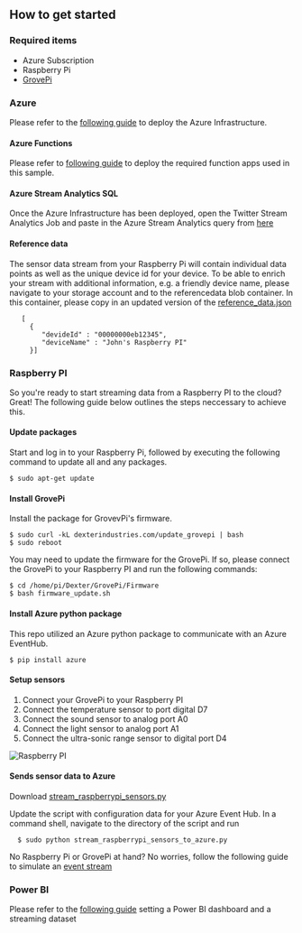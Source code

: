 ## How to get started

### Required items
- Azure Subscription
- Raspberry Pi
- [GrovePi](https://www.dexterindustries.com/grovepi/)

### Azure
Please refer to the [following guide](https://github.com/excellalabs/azure-stream-analysis/blob/master/deploy-azure-infrastructure.md) to deploy the Azure Infrastructure.

#### Azure Functions
Please refer to [following guide](https://github.com/excellalabs/azure-stream-analysis/blob/master/deploy-azure-functions.md) to deploy the required function apps used in this sample.

#### Azure Stream Analytics SQL
Once the Azure Infrastructure has been deployed, open the Twitter Stream Analytics Job and paste in the Azure Stream Analytics query from [here](https://github.com/excellalabs/azure-stream-analysis/blob/master/src/azure-stream-analytics/raspberry-pi-streaming-job)


#### Reference data 
The sensor data stream from your Raspberry Pi will contain individual data points as well as the unique device id for your device. To be able to enrich your stream with additional information, e.g. a friendly device name, please navigate to your storage account and to the referencedata blob container. In this container, please copy in an updated version of the [reference_data.json](https://github.com/excellalabs/azure-stream-analysis/blob/master/src/azure-stream-analytics/reference_data.json)

```
   [ 
     {
        "devideId" : "00000000eb12345",
        "deviceName" : "John's Raspberry PI"
     }]
```

### Raspberry PI
So you're ready to start streaming data from a Raspberry PI to the cloud? Great!
The following guide below outlines the steps neccessary to achieve this.

#### Update packages
Start and log in to your Raspberry Pi, followed by executing the following command to update all and any packages.

```
$ sudo apt-get update
```

#### Install GrovePi
Install the package for GrovevPi's firmware.

```
$ sudo curl -kL dexterindustries.com/update_grovepi | bash
$ sudo reboot
```

You may need to update the firmware for the GrovePi. If so, please connect the GrovePi to your Raspberry PI and run the following commands: 

```
$ cd /home/pi/Dexter/GrovePi/Firmware
$ bash firmware_update.sh
```

#### Install Azure python package
This repo utilized an Azure python package to communicate with an Azure EventHub.

```
$ pip install azure
```

#### Setup sensors
1. Connect your GrovePi to your Raspberry PI
2. Connect the temperature sensor to port digital D7 
3. Connect the sound sensor to analog port A0
4. Connect the light sensor to analog port A1
5. Connect the ultra-sonic range sensor to  digital port D4

![Raspberry PI](https://github.com/excellalabs/azure-stream-analysis/blob/master/raspberry-pi-setup.jpg)

#### Sends sensor data to Azure
Download [stream_raspberrypi_sensors.py](https://github.com/excellalabs/azure-stream-analysis/blob/master/src/raspberry-pi/stream_raspberrypi_sensors_to_azure.py)

Update the script with configuration data for your Azure Event Hub.
In a command shell, navigate to the directory of the script and run

```
  $ sudo python stream_raspberrypi_sensors_to_azure.py
```

No Raspberry Pi or GrovePi at hand? No worries, follow the following guide to simulate an [event stream](https://github.com/excellalabs/azure-stream-analysis/blob/master/simulate-iot-data.md)

### Power BI
Please refer to the [following guide](https://github.com/excellalabs/azure-stream-analysis/blob/master/setting-up-power-bi.md) setting a Power BI dashboard and a streaming dataset
